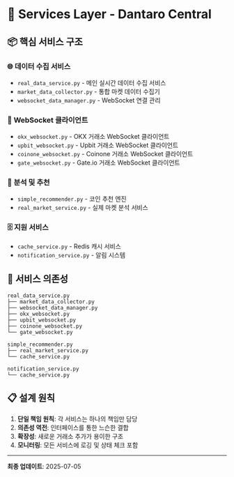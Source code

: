 # 🔧 Services Layer - Dantaro Central

## 📦 핵심 서비스 구조

### 🌐 **데이터 수집 서비스**
- `real_data_service.py` - 메인 실시간 데이터 수집 서비스
- `market_data_collector.py` - 통합 마켓 데이터 수집기
- `websocket_data_manager.py` - WebSocket 연결 관리

### 🤖 **WebSocket 클라이언트**
- `okx_websocket.py` - OKX 거래소 WebSocket 클라이언트
- `upbit_websocket.py` - Upbit 거래소 WebSocket 클라이언트
- `coinone_websocket.py` - Coinone 거래소 WebSocket 클라이언트
- `gate_websocket.py` - Gate.io 거래소 WebSocket 클라이언트

### 🧠 **분석 및 추천**
- `simple_recommender.py` - 코인 추천 엔진
- `real_market_service.py` - 실제 마켓 분석 서비스

### 🗄️ **지원 서비스**
- `cache_service.py` - Redis 캐시 서비스
- `notification_service.py` - 알림 시스템

## 🔄 서비스 의존성

```
real_data_service.py
├── market_data_collector.py
├── websocket_data_manager.py
├── okx_websocket.py
├── upbit_websocket.py
├── coinone_websocket.py
└── gate_websocket.py

simple_recommender.py
├── real_market_service.py
└── cache_service.py

notification_service.py
└── cache_service.py
```

## 📋 설계 원칙

1. **단일 책임 원칙**: 각 서비스는 하나의 책임만 담당
2. **의존성 역전**: 인터페이스를 통한 느슨한 결합
3. **확장성**: 새로운 거래소 추가가 용이한 구조
4. **모니터링**: 모든 서비스에 로깅 및 상태 체크 포함

---
**최종 업데이트**: 2025-07-05
